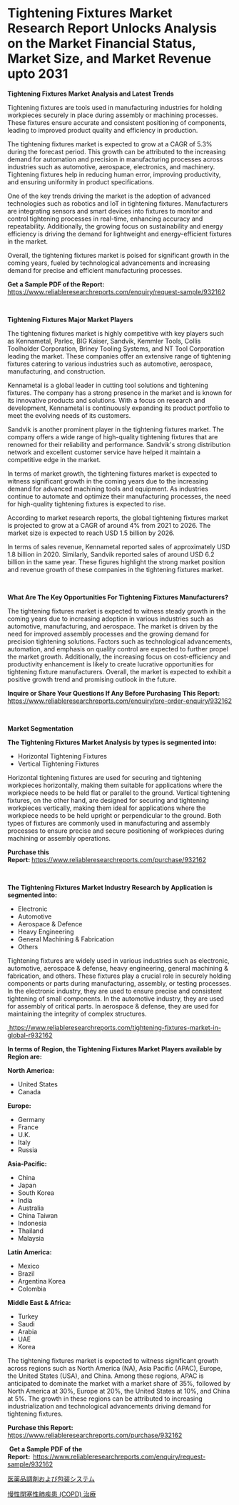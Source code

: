 <p><h1>Tightening Fixtures Market Research Report Unlocks Analysis on the Market Financial Status, Market Size, and Market Revenue upto 2031</h1></p><p><strong>Tightening Fixtures Market Analysis and Latest Trends</strong></p>
<p><p>Tightening fixtures are tools used in manufacturing industries for holding workpieces securely in place during assembly or machining processes. These fixtures ensure accurate and consistent positioning of components, leading to improved product quality and efficiency in production.</p><p>The tightening fixtures market is expected to grow at a CAGR of 5.3% during the forecast period. This growth can be attributed to the increasing demand for automation and precision in manufacturing processes across industries such as automotive, aerospace, electronics, and machinery. Tightening fixtures help in reducing human error, improving productivity, and ensuring uniformity in product specifications.</p><p>One of the key trends driving the market is the adoption of advanced technologies such as robotics and IoT in tightening fixtures. Manufacturers are integrating sensors and smart devices into fixtures to monitor and control tightening processes in real-time, enhancing accuracy and repeatability. Additionally, the growing focus on sustainability and energy efficiency is driving the demand for lightweight and energy-efficient fixtures in the market.</p><p>Overall, the tightening fixtures market is poised for significant growth in the coming years, fueled by technological advancements and increasing demand for precise and efficient manufacturing processes.</p></p>
<p><strong>Get a Sample PDF of the Report:&nbsp;</strong> <a href="https://www.reliableresearchreports.com/enquiry/request-sample/932162">https://www.reliableresearchreports.com/enquiry/request-sample/932162</a></p>
<p>&nbsp;</p>
<p><strong>Tightening Fixtures Major Market Players</strong></p>
<p><p>The tightening fixtures market is highly competitive with key players such as Kennametal, Parlec, BIG Kaiser, Sandvik, Kemmler Tools, Collis Toolholder Corporation, Briney Tooling Systems, and NT Tool Corporation leading the market. These companies offer an extensive range of tightening fixtures catering to various industries such as automotive, aerospace, manufacturing, and construction.</p><p>Kennametal is a global leader in cutting tool solutions and tightening fixtures. The company has a strong presence in the market and is known for its innovative products and solutions. With a focus on research and development, Kennametal is continuously expanding its product portfolio to meet the evolving needs of its customers.</p><p>Sandvik is another prominent player in the tightening fixtures market. The company offers a wide range of high-quality tightening fixtures that are renowned for their reliability and performance. Sandvik's strong distribution network and excellent customer service have helped it maintain a competitive edge in the market.</p><p>In terms of market growth, the tightening fixtures market is expected to witness significant growth in the coming years due to the increasing demand for advanced machining tools and equipment. As industries continue to automate and optimize their manufacturing processes, the need for high-quality tightening fixtures is expected to rise.</p><p>According to market research reports, the global tightening fixtures market is projected to grow at a CAGR of around 4% from 2021 to 2026. The market size is expected to reach USD 1.5 billion by 2026.</p><p>In terms of sales revenue, Kennametal reported sales of approximately USD 1.8 billion in 2020. Similarly, Sandvik reported sales of around USD 6.2 billion in the same year. These figures highlight the strong market position and revenue growth of these companies in the tightening fixtures market.</p></p>
<p>&nbsp;</p>
<p><strong>What Are The Key Opportunities For Tightening Fixtures Manufacturers?</strong></p>
<p><p>The tightening fixtures market is expected to witness steady growth in the coming years due to increasing adoption in various industries such as automotive, manufacturing, and aerospace. The market is driven by the need for improved assembly processes and the growing demand for precision tightening solutions. Factors such as technological advancements, automation, and emphasis on quality control are expected to further propel the market growth. Additionally, the increasing focus on cost-efficiency and productivity enhancement is likely to create lucrative opportunities for tightening fixture manufacturers. Overall, the market is expected to exhibit a positive growth trend and promising outlook in the future.</p></p>
<p><strong>Inquire or Share Your Questions If Any Before Purchasing This Report:</strong> <a href="https://www.reliableresearchreports.com/enquiry/pre-order-enquiry/932162">https://www.reliableresearchreports.com/enquiry/pre-order-enquiry/932162</a></p>
<p>&nbsp;</p>
<p><strong>Market Segmentation</strong></p>
<p><strong>The Tightening Fixtures Market Analysis by types is segmented into:</strong></p>
<p><ul><li>Horizontal Tightening Fixtures</li><li>Vertical Tightening Fixtures</li></ul></p>
<p><p>Horizontal tightening fixtures are used for securing and tightening workpieces horizontally, making them suitable for applications where the workpiece needs to be held flat or parallel to the ground. Vertical tightening fixtures, on the other hand, are designed for securing and tightening workpieces vertically, making them ideal for applications where the workpiece needs to be held upright or perpendicular to the ground. Both types of fixtures are commonly used in manufacturing and assembly processes to ensure precise and secure positioning of workpieces during machining or assembly operations.</p></p>
<p><strong>Purchase this Report:&nbsp;</strong><a href="https://www.reliableresearchreports.com/purchase/932162">https://www.reliableresearchreports.com/purchase/932162</a></p>
<p>&nbsp;</p>
<p><strong>The Tightening Fixtures Market Industry Research by Application is segmented into:</strong></p>
<p><ul><li>Electronic</li><li>Automotive</li><li>Aerospace & Defence</li><li>Heavy Engineering</li><li>General Machining & Fabrication</li><li>Others</li></ul></p>
<p><p>Tightening fixtures are widely used in various industries such as electronic, automotive, aerospace & defense, heavy engineering, general machining & fabrication, and others. These fixtures play a crucial role in securely holding components or parts during manufacturing, assembly, or testing processes. In the electronic industry, they are used to ensure precise and consistent tightening of small components. In the automotive industry, they are used for assembly of critical parts. In aerospace & defense, they are used for maintaining the integrity of complex structures.</p></p>
<p><a href="https://www.reliableresearchreports.com/tightening-fixtures-market-in-global-r932162">&nbsp;https://www.reliableresearchreports.com/tightening-fixtures-market-in-global-r932162</a></p>
<p><strong>In terms of Region, the Tightening Fixtures Market Players available by Region are:</strong></p>
<p>
    <p> <strong> North America: </strong>
        <ul>
            <li>United States</li>
            <li>Canada</li>
        </ul>
        </p> 
    <p> <strong> Europe: </strong>
        <ul>
            <li>Germany</li>
            <li>France</li>
            <li>U.K.</li>
            <li>Italy</li>
            <li>Russia</li>
        </ul>
        </p> 
    <p> <strong> Asia-Pacific: </strong>
        <ul>
            <li>China</li>
            <li>Japan</li>
            <li>South Korea</li>
            <li>India</li>
            <li>Australia</li>
            <li>China Taiwan</li>
            <li>Indonesia</li>
            <li>Thailand</li>
            <li>Malaysia</li>
        </ul>
        </p> 
    <p> <strong> Latin America: </strong>
        <ul>
            <li>Mexico</li>
            <li>Brazil</li>
            <li>Argentina Korea</li>
            <li>Colombia</li>
        </ul>
        </p> 
    <p> <strong> Middle East & Africa: </strong>
        <ul>
            <li>Turkey</li>
            <li>Saudi</li>
            <li>Arabia</li>
            <li>UAE</li>
            <li>Korea</li>
        </ul>
    </p>
    </p>
<p><p>The tightening fixtures market is expected to witness significant growth across regions such as North America (NA), Asia Pacific (APAC), Europe, the United States (USA), and China. Among these regions, APAC is anticipated to dominate the market with a market share of 35%, followed by North America at 30%, Europe at 20%, the United States at 10%, and China at 5%. The growth in these regions can be attributed to increasing industrialization and technological advancements driving demand for tightening fixtures.</p></p>
<p><strong>Purchase this Report: </strong><a href="https://www.reliableresearchreports.com/purchase/932162">https://www.reliableresearchreports.com/purchase/932162</a></p>
<p>&nbsp;<strong>Get a Sample PDF of the Report:&nbsp;&nbsp;</strong><a href="https://www.reliableresearchreports.com/enquiry/request-sample/932162">https://www.reliableresearchreports.com/enquiry/request-sample/932162</a></p>
<p><strong></strong></p>
<p><p><a href="https://github.com/FredaJerde/Market-Research-Report-List-1/blob/main/549379883316.md">医薬品調剤および包装システム</a></p><p><a href="https://github.com/mares423/Market-Research-Report-List-1/blob/main/572066683315.md">慢性閉塞性肺疾患 (COPD) 治療</a></p></p>